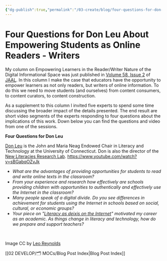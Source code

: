 ```yaml
---
{"dg-publish":true,"permalink":"/03-create/blog/four-questions-for-don-leu-about-empowering-students-as-online-readers-writers/","title":"Four Questions for Don Leu About Empowering Students as Online Readers/Writers","tags":["jaal","online-collaborative-inquiry","online-content-construction","online-reading-comprehension","orms"]}
---
```


# Four Questions for Don Leu About Empowering Students as Online Readers - Writers

My column on Empowering Learners in the Reader/Writer Nature of the Digital Informational Space was just published in [Volume 58, Issue 2](http://onlinelibrary.wiley.com/doi/10.1002/jaal.2014.58.issue-2/issuetoc) of [JAAL](http://onlinelibrary.wiley.com/journal/10.1002/(ISSN)1936-2706). In this column I make the case that educators have the opportunity to empower learners as not only readers, but writers of online information. To do this we need to move students (and ourselves) from content consumers, to content curators, to content construction.

As a supplement to this column I invited five experts to spend some time discussing the broader impact of the details presented. The end result are short video segments of the experts responding to four questions about the implications of this work. Down below you can find the questions and video from one of the sessions.

**Four Questions for Don Leu**

[Don Leu](https://twitter.com/djleu) is the John and Maria Neag Endowed Chair in Literacy and Technology at the University of Connecticut. Don is also the director of the [New Literacies Research Lab](http://newliteracies.uconn.edu/). https://www.youtube.com/watch?v=sBGabqOZvJk

- _What are the advantages of providing opportunities for students to read and write online texts in the classroom?_
- _From your experience and research how effectively are schools providing children with opportunities to authentically and effectively use the Internet in the classroom?_ 
- _Many people speak of a digital divide. Do you see differences in achievement for students using the Internet in schools based on social, cultural, or economic groups?_
- _Your piece on "[Literacy as deixis on the Internet](http://www.readingonline.org/electronic/rt/caity.html)" motivated my career as an academic. As things change in literacy and technology, how do we prepare and support teachers?_

 

Image CC by [Leo Reynolds](https://www.flickr.com/photos/lwr/13421955434/in/photolist-ms42JJ-9ksxQa-b769vZ-HMUG1-5q3kuz-7x9bYE-8k8pgk-58vQCQ-cBFFBS-mtSxtz-6mLhjb-625FMD-pi9pQ3-2FNUzm-8ChFDT-nh56ww-4mzmoq-qJ8iU-dYwzsm-tS1tw-fGyo6Q-dHUxPF-5GLFEo-5Y5kW-pzZZC-9ESmzs-93aPCq-wTgzo-7mp3wi-f1ptJi-2eVMS6-bAd4AH-gh9ghW-26nEG-hoMcw-ubFWa-bpxrqs-4ms8ZA-5DeuzB-7xN3UW-5uf2Ue-cJ4Gnh-7ssZNn-8JkcMH-57gbdz-8p2AtP-3pHNnz-5mp14-bwjggh-bhyT8B)

[[02 DEVELOP/🗂️ MOCs/Blog Post Index\|Blog Post Index]]